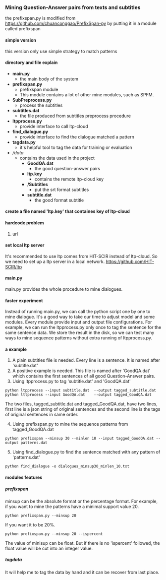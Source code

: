 ### Mining Question-Answer pairs from texts and subtitles ###
the prefixspan.py is modified from https://github.com/chuanconggao/PrefixSpan-py by putting it in a module called prefixspan

#### simple version ####
this version only use simple strategy to match patterns

#### directory and file explain ####
* __main.py__
  * the main body of the system
* __prefixspan.py__
  * prefixspan module
  * This module contains a lot of other mine modules, such as SPFM. 
* __SubPreprocess.py__
  * process the subtitles
* __subtitles.dat__
  * the file produced from subtitles preprocess procedure
* __ltpprocess.py__
  * provide interface to call ltp-cloud
* __find_dialogue.py__
  * provide interface to find the dialogue matched a pattern
* __tagdata.py__
  * it's helpful tool to tag the data for training or evaluation
* _/data_
  * contains the data used in the project
    * __GoodQA.dat__
      * the good question-answer pairs
    * __ltp.key__
      * contains the remote ltp-cloud key
    * __/Subtitles__
      * put the srt format subtitles
    * __subtitle.dat__
      * the good format subtitle


#### create a file named 'ltp.key' that containes key of ltp-cloud ####

#### hardcode problem ####
1. url

#### set local ltp server ####
It's recommended to use ltp comes from HIT-SCIR instead of ltp-cloud. So we need to set up a ltp server in a local network.
https://github.com/HIT-SCIR/ltp

#### main.py ####
main.py provides the whole procedure to mine dialogues.

#### faster experiment ####
Instead of running main.py, we can call the python script one by one to mine dialogue. It's a good way to take our time to adjust model and some modules. Every module provide input and output file configurations. For example, we can run the ltpprocess.py only once to tag the sentence for the same sentence data. We store the result in the disk, so we can test many ways to mine sequence patterns without extra running of ltpprocess.py.

#### a example ####
1. A plain subtitles file is needed. Every line is a sentence. It is named after 'subtitle.dat'
2. A positive example is needed. This file  is named after 'GoodQA.dat' which contains the first sentences of all good Question-Answer pairs.
3. Using ltpprocess.py to tag 'subtitle.dat' and 'GoodQA.dat'
  ```
  python ltpprocess --input subtitle.dat  --output tagged_subtitle.dat
  python lttprocess --input GoodQA.dat    --output tagged_GoodQA.dat
  ```
  The two files, tagged_subtitle.dat and tagged_GoodQA.dat, have two lines, first line is a json string of original sentences and the second line is the tags of original sentences in same order.

4. Using prefixspan.py to mine the sequence patterns from tagged_GoodQA.dat
  ```
  python prefixspan --minsup 30 --minlen 10 --input tagged_GoodQA.dat --output patterns.dat
  ```
5. Using find_dialogue.py to find the sentence matched with any pattern of 'patterns.dat'
  ```
  python find_dialogue -o dialogues_minsup30_minlen_10.txt
  ```

#### modules features ####
##### prefixspan #####
minsup can be the absolute format or the percentage format. For example, if you want to mine the patterns have a minimal support value 20.
```
python prefixspan.py --minsup 20
```
If you want it to be 20%.
```
python prefixspan.py --minsup 20 --ispercent
```
The value of minisup can be float. But if there is no 'ispercent' followed, the float value will be cut into an integer value.

##### tagdata #####
It will help me to tag the data by hand and it can be recover from last place. 
